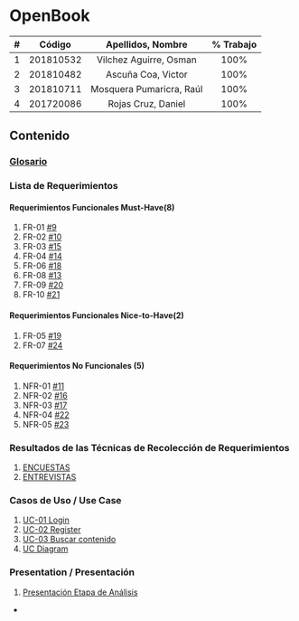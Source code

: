 # OpenBook

|  **#** | **Código** | **Apellidos, Nombre** | **% Trabajo** |
| :---: | :---: | :---: | :---: |
|  1 | 201810532 | Vilchez Aguirre, Osman | 100% |
|  2 | 201810482 | Ascuña Coa, Victor     | 100% |
|  3 | 201810711 | Mosquera Pumaricra, Raúl | 100% |
|  4 | 201720086 | Rojas Cruz, Daniel  | 100% |


## Contenido
### [Glosario](https://github.com/cs2901-2020-1/open-book/blob/master/docs/glosario.md)
### Lista de Requerimientos 
#### Requerimientos Funcionales Must-Have(8)
1. FR-01 [#9](https://github.com/cs2901-2020-1/open-book/issues/9)
2. FR-02 [#10](https://github.com/cs2901-2020-1/open-book/issues/10)
3. FR-03 [#15](https://github.com/cs2901-2020-1/open-book/issues/15)
4. FR-04 [#14](https://github.com/cs2901-2020-1/open-book/issues/14)
5. FR-06 [#18](https://github.com/cs2901-2020-1/open-book/issues/18)
6. FR-08 [#13](https://github.com/cs2901-2020-1/open-book/issues/13)
7. FR-09 [#20](https://github.com/cs2901-2020-1/open-book/issues/20)
8. FR-10 [#21](https://github.com/cs2901-2020-1/open-book/issues/21)

#### Requerimientos Funcionales Nice-to-Have(2)
1. FR-05 [#19](https://github.com/cs2901-2020-1/open-book/issues/19)
2. FR-07 [#24](https://github.com/cs2901-2020-1/open-book/issues/24)

#### Requerimientos No Funcionales (5)
1. NFR-01 [#11](https://github.com/cs2901-2020-1/open-book/issues/11)
2. NFR-02 [#16](https://github.com/cs2901-2020-1/open-book/issues/16)
3. NFR-03 [#17](https://github.com/cs2901-2020-1/open-book/issues/17)
4. NFR-04 [#22](https://github.com/cs2901-2020-1/open-book/issues/22)
5. NFR-05 [#23](https://github.com/cs2901-2020-1/open-book/issues/23)

### Resultados de las Técnicas de Recolección de Requerimientos
1. [ENCUESTAS](https://docs.google.com/spreadsheets/d/13B5uVTJGGnSwJU4sAPqzLXOF3a3avQ92uQwEARpqyGw/edit?usp=sharing)
1. [ENTREVISTAS](docs/analysis/tecnica2.md)

### Casos de Uso / Use Case
1. [UC-01 Login](docs/analysis/UC01.md)
2. [UC-02 Register](docs/analysis/UC02.md)
3. [UC-03 Buscar contenido](docs/analysis/UC03.md)
4. [UC Diagram](docs/analysis/UC_Diagram.md)

### Presentation / Presentación
1. [Presentación Etapa de Análisis](docs/analysis/presentation.pdf)
+
